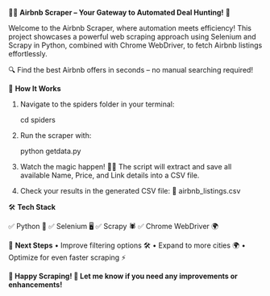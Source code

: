 🏡✨ **Airbnb Scraper – Your Gateway to Automated Deal Hunting!** 🚀

Welcome to the Airbnb Scraper, where automation meets efficiency! This project showcases a powerful web scraping approach using Selenium and Scrapy in Python, combined with Chrome WebDriver, to fetch Airbnb listings effortlessly.

🔍 Find the best Airbnb offers in seconds – no manual searching required!

🚀 **How It Works**
1.	Navigate to the spiders folder in your terminal:

	cd spiders
  
3.	Run the scraper with:

  	python getdata.py
  	

4.	Watch the magic happen! 🎩✨ The script will extract and save all available Name, Price, and Link details into a CSV file.

5.	Check your results in the generated CSV file:
  📂 airbnb_listings.csv



🛠 **Tech Stack**

✅ Python 🐍
✅ Selenium 🖥️
✅ Scrapy 🕷️
✅ Chrome WebDriver 🌍


🎯 **Next Steps**
	•	Improve filtering options 🛠️
	•	Expand to more cities 🌍
	•	Optimize for even faster scraping ⚡

 **🚀 Happy Scraping! 🎉 Let me know if you need any improvements or enhancements!**
